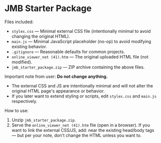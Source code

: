 # JMB Starter Package

Files included:
- `styles.css`  — Minimal external CSS file (intentionally minimal to avoid changing the original HTML).
- `main.js`     — Minimal JavaScript placeholder (no-op) to avoid modifying existing behavior.
- `.gitignore`  — Reasonable defaults for common projects.
- `online_viewer_net (41).htm` — The original uploaded HTML file (not modified).
- `jmb_starter_package.zip` — ZIP archive containing the above files.

Important note from user: **Do not change anything.**
- The external CSS and JS are intentionally minimal and will not alter the original HTML page's appearance or behavior.
- If you later want to extend styling or scripts, edit `styles.css` and `main.js` respectively.

How to use:
1. Unzip `jmb_starter_package.zip`.
2. Serve the `online_viewer_net (41).htm` file (open in a browser). If you want to link the external CSS/JS, add:
   <link rel="stylesheet" href="styles.css">
   <script src="main.js"></script>
   near the existing head/body tags — but per your note, don't change the HTML unless you want to.
